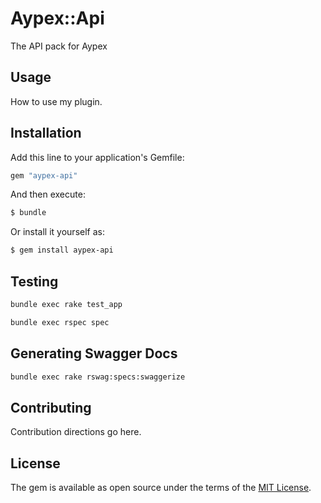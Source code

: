 # Aypex::Api

The API pack for Aypex


## Usage
How to use my plugin.


## Installation
Add this line to your application's Gemfile:

```ruby
gem "aypex-api"
```

And then execute:
```bash
$ bundle
```

Or install it yourself as:
```bash
$ gem install aypex-api
```

## Testing

```bash
bundle exec rake test_app
```

```bash
bundle exec rspec spec
```

## Generating Swagger Docs
```bash
bundle exec rake rswag:specs:swaggerize
```

## Contributing
Contribution directions go here.

## License
The gem is available as open source under the terms of the [MIT License](https://opensource.org/licenses/MIT).
